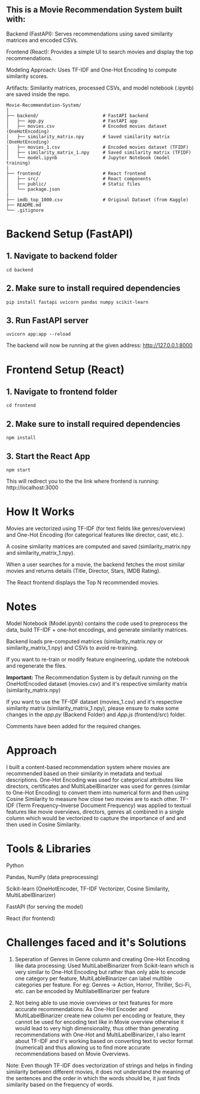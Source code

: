 ## This is a Movie Recommendation System built with:

Backend (FastAPI): Serves recommendations using saved similarity matrices and encoded CSVs.

Frontend (React): Provides a simple UI to search movies and display the top recommendations.

Modeling Approach: Uses TF-IDF and One-Hot Encoding to compute similarity scores.

Artifacts: Similarity matrices, processed CSVs, and model notebook (.ipynb) are saved inside the repo.

```
Movie-Recommendation-System/
│
├── backend/                        # FastAPI backend
│   ├── app.py                      # FastAPI app
│   ├── movies.csv                  # Encoded movies dataset (OneHotEncoding)
│   ├── similarity_matrix.npy       # Saved similarity matrix (OneHotEncoding)
│   ├── movies_1.csv                # Encoded movies dataset (TFIDF)
│   ├── similarity_matrix_1.npy     # Saved similarity matrix (TFIDF)
│   └── model.ipynb                 # Jupyter Notebook (model training)
│
├── frontend/                       # React frontend
│   ├── src/                        # React components
│   ├── public/                     # Static files
│   └── package.json
|
├── imdb_top_1000.csv               # Original Dataset (from Kaggle)
├── README.md
└── .gitignore
```

# Backend Setup (FastAPI)
## 1. Navigate to backend folder
```
cd backend
```
## 2. Make sure to install required dependencies
```
pip install fastapi uvicorn pandas numpy scikit-learn
```
## 3. Run FastAPI server
```
uvicorn app:app --reload
```
The backend will now be running at the given address: http://127.0.0.1:8000

# Frontend Setup (React)
## 1. Navigate to frontend folder
```
cd frontend
```
## 2. Make sure to install required dependencies
```
npm install
```
## 3. Start the React App
```
npm start
```
This will redirect you to the the link where frontend is running: http://localhost:3000

# How It Works

Movies are vectorized using TF-IDF (for text fields like genres/overview) and One-Hot Encoding (for categorical features like director, cast, etc.).

A cosine similarity matrices are computed and saved (similarity_matrix.npy and similarity_matrix_1.npy).

When a user searches for a movie, the backend fetches the most similar movies and returns details (Title, Director, Stars, IMDB Rating).

The React frontend displays the Top N recommended movies.

# Notes

Model Notebook (Model.ipynb) contains the code used to preprocess the data, build TF-IDF + one-hot encodings, and generate similarity matrices.

Backend loads pre-computed matrices (similarity_matrix.npy or similarity_matrix_1.npy) and CSVs to avoid re-training.

If you want to re-train or modify feature engineering, update the notebook and regenerate the files.

**Important:** 
The Recommendation System is by default running on the OneHotEncoded dataset (movies.csv) and it's respective similarity matrix (similarity_matrix.npy)

If you want to use the TF-IDF dataset (movies_1.csv) and it's respective similarity matrix (similarity_matrix_1.npy), please ensure to make some changes in the *app.py* (Backend Folder) and *App.js* (frontend/src) folder.

Comments have been added for the required changes.

# Approach

I built a content-based recommendation system where movies are recommended based on their similarity in metadata and textual descriptions.
One-Hot Encoding was used for categorical attributes like directors, certificates and MultiLabelBinarizer was used for genres (similar to One-Hot Encoding) to convert them into numerical form and then using Cosine Similarity to measure how close two movies are to each other.
TF-IDF (Term Frequency–Inverse Document Frequency) was applied to textual features like movie overviews, directors, genres all combined in a single column which would be vectorized to capture the importance of and and then used in Cosine Similarity.

# Tools & Libraries

Python

Pandas, NumPy (data preprocessing)

Scikit-learn (OneHotEncoder, TF-IDF Vectorizer, Cosine Similarity, MultiLabelBinarizer)

FastAPI (for serving the model)

React (for frontend)

# Challenges faced and it's Solutions

1. Seperation of Genres in Genre column and creating One-Hot Encoding like data processing:
Used MultiLabelBinarizer from Scikit-learn which is very similar to One-Hot Encoding but rather than only able to encode one category per feature, MultiLableBinarizer can label multible categories per feature.
For eg: Genres -> Action, Horror, Thriller, Sci-Fi, etc. can be encoded by MultilabelBinarizer per feature

3. Not being able to use movie overviews or text features for more accurate recommendations:
As One-Hot Encoder and MultiLabelBinarizer create new column per encoding or feature, they cannot be used for encoding text like in Movie overview otherwise it would lead to very high dimensionality, thus other than generating recommendations with One-Hot and MultiLabelBinarizer, I also learnt about TF-IDF and it's working based on converting text to vector format (numerical) and thus allowing us to find more accurate recommendations based on Movie Overviews.

Note: Even though TF-IDF does vectorization of strings and helps in finding similarity between different movies, it does not understand the meaning of the sentences and the order in which the words should be, it just finds similarity based on the frequency of words.



